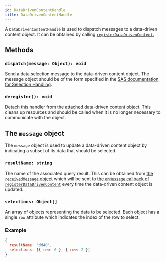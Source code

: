 ```yaml
---
id: DataDrivenContentHandle
title: DataDrivenContentHandle
---
```


A `DataDrivenContentHandle` is used to dispatch messages to a data-driven content object. It can be obtained by
calling [`registerDataDrivenContent`.](registerDataDrivenContent.md)

## Methods

### `dispatch(message: Object): void`

Send a data selection message to the data-driven content object. The message object should be of the form specified in
the <a target="_blank" href="https://documentation.sas.com/?cdcId=vacdc&cdcVersion=default&docsetId=varef&docsetTarget=n109mqtyl6quiun1mwfgtcn2s68b.htm#n1ua0gttqu1mibn16o9itypr5ai2">SAS documentation for Selection Handling</a>.

### `deregister(): void`

Detach this handler from the attached data-driven content object. This cleans up resources and should be called when it
is no longer necessary to communicate with the object.

## The `message` object

The `message` object is used to update a data-driven content object by indicating a subset of its data that should be
selected.

### `resultName: string`

The name of the associated query result. This can be obtained from
[the `receivedMessage` object](registerDataDrivenContent.md#the-receivedmessage-object) which will be sent to
[the `onMessage` callback of `registerDataDrivenContent`](api/registerDataDrivenContent.md#onmessage-receivedmessage-object-void)
every time the data-driven content object is updated.

### `selections: Object[]`

An array of objects representing the data to be selected. Each object has a single `row` attribute which indicates the
index of the row to select.

### Example

```javascript
{
  resultName: 'dd40',
  selections: [{ row: 0 }, { row: 2 }]
}
```
